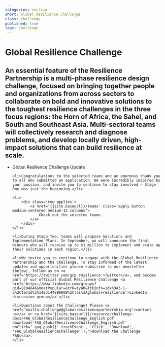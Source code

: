 ```yaml
---
categories: section
short: Global Resilience Challenge
class: challenge
published: true
tags: challenge
---
```


# Global Resilience Challenge

## An essential feature of the Resilience Partnership is a multi-phase resilience design challenge, focused on bringing together people and organizations from across sectors to collaborate on bold and innovative solutions to the toughest resilience challenges in the three focus regions: the Horn of Africa, the Sahel, and South and Southeast Asia. Multi-sectoral teams will collectively research and diagnose problems, and develop locally driven, high-impact solutions that can build resilience at scale.

<ul>
	<li>Global Resilience Challenge Update</li>
	
	<li>Congratulations to the selected teams and an enormous thank you to all who submitted an application. We were incredibly inspired by your passion, and invite you to continue to stay involved – Stage One was just the beginning.</li>

	<li>
		<div class='row applies'>
			<a href='{{site.baseurl}}/teams' class='apply button medium-centered medium-12 columns'>
				Check out the selected teams
			</a>
		</div>
	</li>
	
	<li>During Stage Two, teams will propose Solutions and Implementation Plans. In September, we will announce the final winners who will receive up to $1 million to implement and scale up their solutions in each region.</li>

	<li>We invite you to continue to engage with the Global Resilience Partnership and the Challenge. To stay informed of the latest updates and opportunities please subscribe to our newsletter (below), follow us on <a href='https://twitter.com/grp_resilience'>Twitter</a>, and become part of our official Global Resilience Challenge <a href='https://www.linkedin.com/groups?gid=8194646&mostPopular=&trk=tyah&trkInfo=idx%3A3-1-5%2CtarId%3A1423144886008%2Ctas%3Aglobal+resilience'>LinkedIn discussion group</a>.</li>

	<li>Questions about the Challenge? Please <a href='mailto:challenge@globalresiliencepartnership.org'>contact us</a> or <a href='{{site.baseurl}}/resource/challenge-docs/FAQ_GlobalResilienceChallenge_English.pdf' download='FAQ_GlobalResilienceChallenge_English.pdf' onClick="_gaq.push(['_trackEvent', 'Click', 'Download', 'FAQ_GlobalResilienceChallenge']);">download the Challenge FAQs</a>.
	</li>
</ul>
